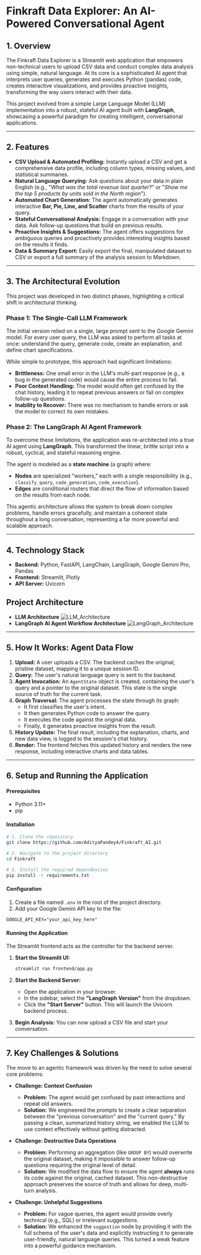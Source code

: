 # Finkraft Data Explorer: An AI-Powered Conversational Agent

## 1. Overview

The Finkraft Data Explorer is a Streamlit web application that empowers non-technical users to upload CSV data and conduct complex data analysis using simple, natural language. At its core is a sophisticated AI agent that interprets user queries, generates and executes Python (pandas) code, creates interactive visualizations, and provides proactive insights, transforming the way users interact with their data.

This project evolved from a simple Large Language Model (LLM) implementation into a robust, stateful AI agent built with **LangGraph**, showcasing a powerful paradigm for creating intelligent, conversational applications.

---

## 2. Features

*   **CSV Upload & Automated Profiling:** Instantly upload a CSV and get a comprehensive data profile, including column types, missing values, and statistical summaries.
*   **Natural Language Querying:** Ask questions about your data in plain English (e.g., "*What was the total revenue last quarter?*" or "*Show me the top 5 products by units sold in the North region*").
*   **Automated Chart Generation:** The agent automatically generates interactive **Bar, Pie, Line, and Scatter** charts from the results of your query.
*   **Stateful Conversational Analysis:** Engage in a conversation with your data. Ask follow-up questions that build on previous results.
*   **Proactive Insights & Suggestions:** The agent offers suggestions for ambiguous queries and proactively provides interesting insights based on the results it finds.
*   **Data & Summary Export:** Easily export the final, manipulated dataset to CSV or export a full summary of the analysis session to Markdown.

---

## 3. The Architectural Evolution

This project was developed in two distinct phases, highlighting a critical shift in architectural thinking.

### Phase 1: The Single-Call LLM Framework

The initial version relied on a single, large prompt sent to the Google Gemini model. For every user query, the LLM was asked to perform all tasks at once: understand the query, generate code, create an explanation, and define chart specifications. 

While simple to prototype, this approach had significant limitations:
*   **Brittleness:** One small error in the LLM's multi-part response (e.g., a bug in the generated code) would cause the entire process to fail.
*   **Poor Context Handling:** The model would often get confused by the chat history, leading it to repeat previous answers or fail on complex follow-up questions.
*   **Inability to Recover:** There was no mechanism to handle errors or ask the model to correct its own mistakes.

### Phase 2: The LangGraph AI Agent Framework

To overcome these limitations, the application was re-architected into a true AI agent using **LangGraph**. This transformed the linear, brittle script into a robust, cyclical, and stateful reasoning engine.

The agent is modeled as a **state machine** (a graph) where:
*   **Nodes** are specialized "workers," each with a single responsibility (e.g., `classify_query`, `code_generation`, `code_execution`).
*   **Edges** are conditional routers that direct the flow of information based on the results from each node.

This agentic architecture allows the system to break down complex problems, handle errors gracefully, and maintain a coherent state throughout a long conversation, representing a far more powerful and scalable approach.

---

## 4. Technology Stack

*   **Backend:** Python, FastAPI, LangChain, LangGraph, Google Gemini Pro, Pandas
*   **Frontend:** Streamlit, Plotly
*   **API Server:** Uvicorn

##  Project Architecture
* **LLM Architecture**
 ![LLM_Architecture](./backend/architecture/LLM_DataExplorer.png)
* **LangGraph AI Agent Workflow Architecture**
 ![LangGraph_Architecture](./backend/architecture/LangGraph_DataExplorer.png)
---

## 5. How It Works: Agent Data Flow

1.  **Upload:** A user uploads a CSV. The backend caches the original, pristine dataset, mapping it to a unique session ID.
2.  **Query:** The user's natural language query is sent to the backend.
3.  **Agent Invocation:** An `AgentState` object is created, containing the user's query and a pointer to the original dataset. This state is the single source of truth for the current task.
4.  **Graph Traversal:** The agent processes the state through its graph:
    *   It first classifies the user's intent.
    *   It then generates Python code to answer the query.
    *   It executes the code against the original data.
    *   Finally, it generates proactive insights from the result.
5.  **History Update:** The final result, including the explanation, charts, and new data view, is logged to the session's chat history.
6.  **Render:** The frontend fetches this updated history and renders the new response, including interactive charts and data tables.

---

## 6. Setup and Running the Application

#### Prerequisites
*   Python 3.11+
*   pip

#### Installation

```bash
# 1. Clone the repository
git clone https://github.com/AdityaPandey4/Finkraft_AI.git

# 2. Navigate to the project directory
cd Finkraft

# 3. Install the required dependencies
pip install -r requirements.txt
```

#### Configuration

1.  Create a file named `.env` in the root of the project directory.
2.  Add your Google Gemini API key to the file:

```
GOOGLE_API_KEY="your_api_key_here"
```

#### Running the Application

The Streamlit frontend acts as the controller for the backend server.

1.  **Start the Streamlit UI:**
    ```bash
    streamlit run frontend/app.py
    ```
2.  **Start the Backend Server:**
    *   Open the application in your browser.
    *   In the sidebar, select the **"LangGraph Version"** from the dropdown.
    *   Click the **"Start Server"** button. This will launch the Uvicorn backend process.

3.  **Begin Analysis:** You can now upload a CSV file and start your conversation.

---

## 7. Key Challenges & Solutions

The move to an agentic framework was driven by the need to solve several core problems:

*   **Challenge: Context Confusion**
    *   **Problem:** The agent would get confused by past interactions and repeat old answers.
    *   **Solution:** We engineered the prompts to create a clear separation between the "previous conversation" and the "current query." By passing a clean, summarized history string, we enabled the LLM to use context effectively without getting distracted.

*   **Challenge: Destructive Data Operations**
    *   **Problem:** Performing an aggregation (like `GROUP BY`) would overwrite the original dataset, making it impossible to answer follow-up questions requiring the original level of detail.
    *   **Solution:** We modified the data flow to ensure the agent **always** runs its code against the original, cached dataset. This non-destructive approach preserves the source of truth and allows for deep, multi-turn analysis.

*   **Challenge: Unhelpful Suggestions**
    *   **Problem:** For vague queries, the agent would provide overly technical (e.g., SQL) or irrelevant suggestions.
    *   **Solution:** We enhanced the `suggestion` node by providing it with the full schema of the user's data and explicitly instructing it to generate user-friendly, natural language queries. This turned a weak feature into a powerful guidance mechanism.